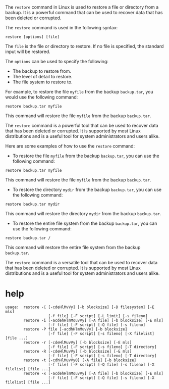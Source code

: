 # 

The `restore` command in Linux is used to restore a file or directory from a backup. It is a powerful command that can be used to recover data that has been deleted or corrupted.

The `restore` command is used in the following syntax:

```
restore [options] [file]
```

The `file` is the file or directory to restore. If no file is specified, the standard input will be restored.

The `options` can be used to specify the following:

* The backup to restore from.
* The level of detail to restore.
* The file system to restore to.

For example, to restore the file `myfile` from the backup `backup.tar`, you would use the following command:

```
restore backup.tar myfile
```

This command will restore the file `myfile` from the backup `backup.tar`.

The `restore` command is a powerful tool that can be used to recover data that has been deleted or corrupted. It is supported by most Linux distributions and is a useful tool for system administrators and users alike.

Here are some examples of how to use the `restore` command:

* To restore the file `myfile` from the backup `backup.tar`, you can use the following command:

```
restore backup.tar myfile
```

This command will restore the file `myfile` from the backup `backup.tar`.

* To restore the directory `mydir` from the backup `backup.tar`, you can use the following command:

```
restore backup.tar mydir
```

This command will restore the directory `mydir` from the backup `backup.tar`.

* To restore the entire file system from the backup `backup.tar`, you can use the following command:

```
restore backup.tar /
```

This command will restore the entire file system from the backup `backup.tar`.

The `restore` command is a versatile tool that can be used to recover data that has been deleted or corrupted. It is supported by most Linux distributions and is a useful tool for system administrators and users alike.



# help 

```
usage:  restore -C [-cdeHlMvVy] [-b blocksize] [-D filesystem] [-E mls] 
                   [-f file] [-F script] [-L limit] [-s fileno]
        restore -i [-acdehHlmMouvVy] [-A file] [-b blocksize] [-E mls] 
                   [-f file] [-F script] [-Q file] [-s fileno]
        restore -P file [-acdhHlmMuvVy] [-b blocksize]
                   [-f file] [-F script] [-s fileno] [-X filelist] [file ...]
        restore -r [-cdeHlMuvVy] [-b blocksize] [-E mls] 
                   [-f file] [-F script] [-s fileno] [-T directory]
        restore -R [-cdeHlMuvVy] [-b blocksize] [-E mls] 
                   [-f file] [-F script] [-s fileno] [-T directory]
        restore -t [-cdhHlMuvVy0] [-A file] [-b blocksize]
                   [-f file] [-F script] [-Q file] [-s fileno] [-X filelist] [file ...]
        restore -x [-acdehHlmMouvVy] [-A file] [-b blocksize] [-E mls] 
                   [-f file] [-F script] [-Q file] [-s fileno] [-X filelist] [file ...]
```
